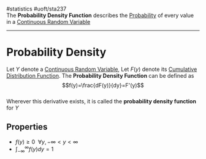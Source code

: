 #statistics #uoft/sta237  
The **Probability Density Function** describes the [Probability](Probability.md) of every value in a [Continuous Random Variable](Continuous%20Random%20Variable.md)

---
# Probability Density
Let $Y$ denote a [Continuous Random Variable](Continuous%20Random%20Variable.md), Let $F(y)$ denote its [Cumulative Distribution Function](Cumulative%20Distribution%20Function.md). The **Probability Density Function** can be defined as $$f(y)=\frac{dF(y)}{dy}=F'(y)$$  
Wherever this derivative exists, it is called the **probability density function** for $Y$

## Properties
- $f(y) \geq 0  \ \ \forall y, -\infty < y < \infty$
- $\int_{-\infty}^{\infty}f(y)dy=1$
